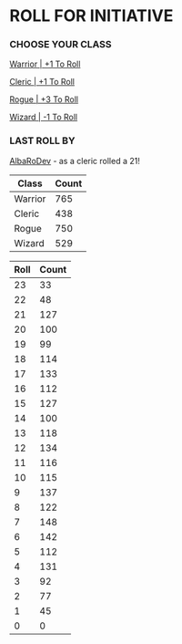 # ROLL FOR INITIATIVE
### CHOOSE YOUR CLASS

[Warrior | +1 To Roll](https://github.com/benjaminsampica/benjaminsampica/issues/new?title=roll%7Cwarrior&body=Just+click+%27Create%27.)

[Cleric | +1 To Roll](https://github.com/benjaminsampica/benjaminsampica/issues/new?title=roll%7Ccleric&body=Just+click+%27Create%27.)

[Rogue | +3 To Roll](https://github.com/benjaminsampica/benjaminsampica/issues/new?title=roll%7Crogue&body=Just+click+%27Create%27.)

[Wizard | -1 To Roll](https://github.com/benjaminsampica/benjaminsampica/issues/new?title=roll%7Cwizard&body=Just+click+%27Create%27.)
### LAST ROLL BY
[AlbaRoDev](https://www.github.com/AlbaRoDev) - as a cleric rolled a 21!

|Class|Count|
|-|-|
|Warrior|765|
|Cleric|438|
|Rogue|750|
|Wizard|529|

|Roll|Count|
|-|-|
|23|33
|22|48
|21|127
|20|100
|19|99
|18|114
|17|133
|16|112
|15|127
|14|100
|13|118
|12|134
|11|116
|10|115
|9|137
|8|122
|7|148
|6|142
|5|112
|4|131
|3|92
|2|77
|1|45
|0|0
